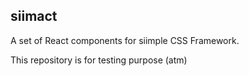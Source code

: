 ## siimact
A set of React components for siimple CSS Framework. 

This repository is for testing purpose (atm)